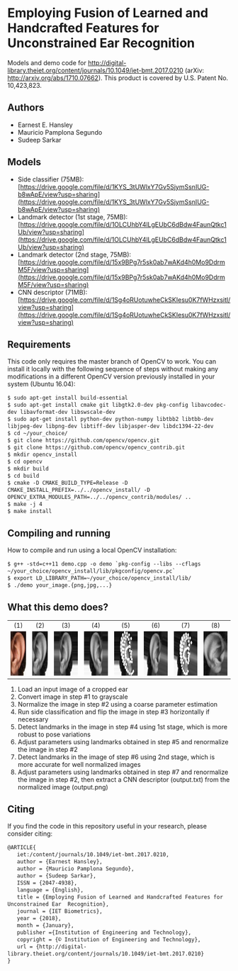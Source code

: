 # Employing Fusion of Learned and Handcrafted Features for Unconstrained Ear Recognition

Models and demo code for http://digital-library.theiet.org/content/journals/10.1049/iet-bmt.2017.0210 (arXiv: http://arxiv.org/abs/1710.07662). This product is covered by U.S. Patent No. 10,423,823.

## Authors

- Earnest E. Hansley
- Mauricio Pamplona Segundo
- Sudeep Sarkar

## Models
- Side classifier (75MB): [https://drive.google.com/file/d/1KYS_3tUWlxY7Gv5SjymSsnIUG-b8wApE/view?usp=sharing](https://drive.google.com/file/d/1KYS_3tUWlxY7Gv5SjymSsnIUG-b8wApE/view?usp=sharing)
- Landmark detector (1st stage, 75MB): [https://drive.google.com/file/d/1OLCUhbY4lLgEUbC6dBdw4FaunQtkc1Ub/view?usp=sharing](https://drive.google.com/file/d/1OLCUhbY4lLgEUbC6dBdw4FaunQtkc1Ub/view?usp=sharing)
- Landmark detector (2nd stage, 75MB): [https://drive.google.com/file/d/15x9BPg7r5sk0ab7wAKd4h0Mo9DdrmM5F/view?usp=sharing](https://drive.google.com/file/d/15x9BPg7r5sk0ab7wAKd4h0Mo9DdrmM5F/view?usp=sharing)
- CNN descriptor (71MB): [https://drive.google.com/file/d/1Sg4oRUotuwheCkSKIesu0K7fWHzxsitl/view?usp=sharing](https://drive.google.com/file/d/1Sg4oRUotuwheCkSKIesu0K7fWHzxsitl/view?usp=sharing)

## Requirements

This code only requires the master branch of OpenCV to work. You can install it locally with the following sequence of steps without making any modifications in a different OpenCV version previously installed in your system (Ubuntu 16.04):

```
$ sudo apt-get install build-essential
$ sudo apt-get install cmake git libgtk2.0-dev pkg-config libavcodec-dev libavformat-dev libswscale-dev
$ sudo apt-get install python-dev python-numpy libtbb2 libtbb-dev libjpeg-dev libpng-dev libtiff-dev libjasper-dev libdc1394-22-dev
$ cd ~/your_choice/
$ git clone https://github.com/opencv/opencv.git
$ git clone https://github.com/opencv/opencv_contrib.git
$ mkdir opencv_install
$ cd opencv
$ mkdir build
$ cd build
$ cmake -D CMAKE_BUILD_TYPE=Release -D CMAKE_INSTALL_PREFIX=../../opencv_install/ -D OPENCV_EXTRA_MODULES_PATH=../../opencv_contrib/modules/ ..
$ make -j 4
$ make install
```

## Compiling and running

How to compile and run using a local OpenCV installation:

```
$ g++ -std=c++11 demo.cpp -o demo `pkg-config --libs --cflags ~/your_choice/opencv_install/lib/pkgconfig/opencv.pc`
$ export LD_LIBRARY_PATH=~/your_choice/opencv_install/lib/
$ ./demo your_image.{png,jpg,...}
```

## What this demo does?

<table>
  <tr align="center"><td>(1)</td><td>(2)</td><td>(3)</td><td>(4)</td><td>(5)</td><td>(6)</td><td>(7)</td><td>(8)</td></tr>
  <tr align="center">
    <td><img src="images/image0.png" height="100"/></td>
    <td><img src="images/image1.png" height="100"/></td>
    <td><img src="images/image2.png" height="100"/></td>
    <td><img src="images/image3.png" height="100"/></td>
    <td><img src="images/image4.png" height="100"/></td>
    <td><img src="images/image5.png" height="100"/></td>
    <td><img src="images/image6.png" height="100"/></td>
    <td><img src="images/image7.png" height="100"/></td>
  </tr>
</table>

1. Load an input image of a cropped ear
2. Convert image in step #1 to grayscale
3. Normalize the image in step #2 using a coarse parameter estimation
4. Run side classification and flip the image in step #3 horizontally if necessary
5. Detect landmarks in the image in step #4 using 1st stage, which is more robust to pose variations
6. Adjust parameters using landmarks obtained in step #5 and renormalize the image in step #2
7. Detect landmarks in the image of step #6 using 2nd stage, which is more accurate for well normalized images
8. Adjust parameters using landmarks obtained in step #7 and renormalize the image in step #2, then extract a CNN descriptor (output.txt) from the normalized image (output.png)


## Citing

If you find the code in this repository useful in your research, please consider citing:
```
@ARTICLE{
   iet:/content/journals/10.1049/iet-bmt.2017.0210,
   author = {Earnest Hansley},
   author = {Mauricio Pamplona Segundo},
   author = {Sudeep Sarkar},
   ISSN = {2047-4938},
   language = {English},
   title = {Employing Fusion of Learned and Handcrafted Features for Unconstrained Ear  Recognition},
   journal = {IET Biometrics},
   year = {2018},
   month = {January},
   publisher ={Institution of Engineering and Technology},
   copyright = {© Institution of Engineering and Technology},
   url = {http://digital-library.theiet.org/content/journals/10.1049/iet-bmt.2017.0210}
}
```
